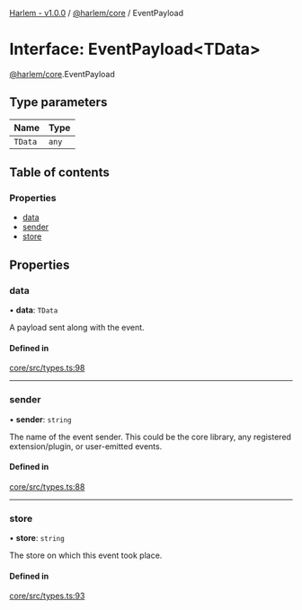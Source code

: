 [Harlem - v1.0.0](../index.md) / [@harlem/core](../modules/harlem_core.md) / EventPayload

# Interface: EventPayload<TData\>

[@harlem/core](../modules/harlem_core.md).EventPayload

## Type parameters

| Name | Type |
| :------ | :------ |
| `TData` | `any` |

## Table of contents

### Properties

- [data](harlem_core.EventPayload.md#data)
- [sender](harlem_core.EventPayload.md#sender)
- [store](harlem_core.EventPayload.md#store)

## Properties

### data

• **data**: `TData`

A payload sent along with the event.

#### Defined in

[core/src/types.ts:98](https://github.com/andrewcourtice/harlem/blob/1dcd57c/core/src/types.ts#L98)

___

### sender

• **sender**: `string`

The name of the event sender. This could be the core library, any registered extension/plugin, or user-emitted events.

#### Defined in

[core/src/types.ts:88](https://github.com/andrewcourtice/harlem/blob/1dcd57c/core/src/types.ts#L88)

___

### store

• **store**: `string`

The store on which this event took place.

#### Defined in

[core/src/types.ts:93](https://github.com/andrewcourtice/harlem/blob/1dcd57c/core/src/types.ts#L93)
